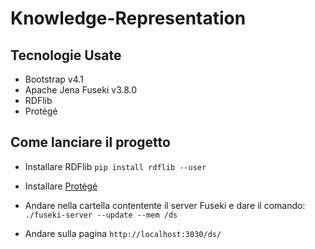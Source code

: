 # Knowledge-Representation

## Tecnologie Usate
- Bootstrap v4.1
- Apache Jena Fuseki v3.8.0
- RDFlib 
- Protégé

## Come lanciare il progetto
- Installare RDFlib `pip install rdflib --user`

- Installare [Protégé](https://github.com/antoniofaienza93/Knowledge-Representation/blob/master/docs/ontology.md#definizione-di-unontologia)

- Andare nella cartella contentente il server Fuseki e dare il comando: ```./fuseki-server --update --mem /ds```

- Andare sulla pagina `http://localhost:3030/ds/`
